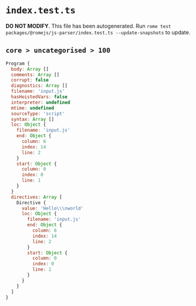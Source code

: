 # `index.test.ts`

**DO NOT MODIFY**. This file has been autogenerated. Run `rome test packages/@romejs/js-parser/index.test.ts --update-snapshots` to update.

## `core > uncategorised > 100`

```javascript
Program {
  body: Array []
  comments: Array []
  corrupt: false
  diagnostics: Array []
  filename: 'input.js'
  hasHoistedVars: false
  interpreter: undefined
  mtime: undefined
  sourceType: 'script'
  syntax: Array []
  loc: Object {
    filename: 'input.js'
    end: Object {
      column: 6
      index: 14
      line: 2
    }
    start: Object {
      column: 0
      index: 0
      line: 1
    }
  }
  directives: Array [
    Directive {
      value: 'Hello\\\nworld'
      loc: Object {
        filename: 'input.js'
        end: Object {
          column: 6
          index: 14
          line: 2
        }
        start: Object {
          column: 0
          index: 0
          line: 1
        }
      }
    }
  ]
}
```
